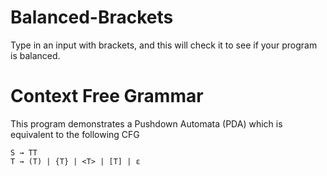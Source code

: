 # Balanced-Brackets
Type in an input with brackets, and this will check it to see if your program is balanced.


# Context Free Grammar
This program demonstrates a Pushdown Automata (PDA) which is equivalent to the following CFG

    S → TT
    T → (T) | {T} | <T> | [T] | ε
